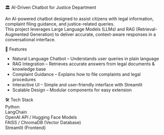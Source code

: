 🏛️ AI-Driven Chatbot for Justice Department  

An AI-powered chatbot designed to assist citizens with legal information, complaint filing guidance, and justice-related queries.  
This project leverages Large Language Models (LLMs) and RAG (Retrieval-Augmented Generation) to deliver accurate, context-aware responses in a conversational interface.  



🚀 Features  
- Natural Language Chatbot – Understands user queries in plain language  
- RAG Integration – Retrieves accurate answers from legal documents & knowledge base  
- Complaint Guidance – Explains how to file complaints and legal procedures  
- Interactive UI – Simple and user-friendly interface with Streamlit  
- Scalable Design – Modular components for easy extension  

🛠️ Tech Stack  
Python  
LangChain  
OpenAI API / Hugging Face Models  
FAISS / ChromaDB (Vector Database)  
Streamlit (Frontend)  

  
